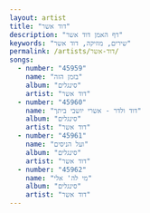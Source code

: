 ```yaml
---
layout: artist
title: "דוד אשר"
description: "דף האמן דוד אשר"
keywords: "שירים, מוזיקה, דוד אשר"
permalink: /artists/דוד-אשר/
songs:
  - number: "45959"
    name: "בזמן הזה"
    album: "סינגלים"
    artist: "דוד אשר"
  - number: "45960"
    name: "דוד ולדר - אשרי יושבי ביתך"
    album: "סינגלים"
    artist: "דוד אשר"
  - number: "45961"
    name: "ועל הניסים"
    album: "סינגלים"
    artist: "דוד אשר"
  - number: "45962"
    name: "מי לה' אלי"
    album: "סינגלים"
    artist: "דוד אשר"
---
```

